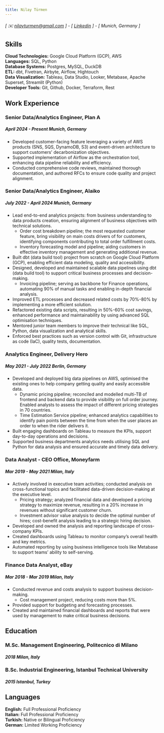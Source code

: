 ```yaml
---
title: Nilay Türmen
---
```

###### [ ✉️ [nilayturmen@gmail.com](mailto:nilayturmen@gmail.com) ] - [ [Linkedin](https://www.linkedin.com/in/nilay-turmen/) ] - [ Munich, Germany ]

## Skills
**Cloud Technologies:** Google Cloud Platform (GCP), AWS <br>
**Languages:** SQL, Python <br>
**Database Systems:** Postgres, MySQL, DuckDB<br>
**ETL:** dbt, Fivetran, Airbyte, Airflow, Hightouch <br>
**Data Visualization:** Tableau, Data Studio, Looker, Metabase, Apache Superset, Streamlit (Python) <br>
**Developer Tools:** Git, Github, Docker, Terraform, Rest


## Work Experience
### Senior Data/Analytics Engineer, Plan A
##### April 2024 - Present Munich, Germany
- Developed customer-facing feature leveraging a variety of AWS products (SNS, SQS, DynamoDB, S3) and event-driven architecture to support customers' decarbonization objectives.
- Supported implementation of Airflow as the orchestration tool, enhancing data pipeline reliability and efficiency.
- Conducted comprehensive code reviews, maintained thorough documentation, and authored RFCs to ensure code quality and project alignment.


### Senior Data/Analytics Engineer, Alaiko
##### July 2022 - April 2024 Munich, Germany
- Lead end-to-end analytics projects: from business understanding to data products creation, ensuring alignment of business objectives with technical solutions.
  - Order cost breakdown pipeline; the most requested customer feature, bring visibility on main costs drivers of for customers, identifying components contributing to total order fulfillment costs.
  - Inventory forecasting model and pipeline; aiding customers in effective inventory management and generating additional revenue.
- Built dbt (data build tool) project from scratch on Google Cloud Platform (GCP), enabling efficient data modeling, quality and accessibility.
- Designed, developed and maintained scalable data pipelines using dbt (data build tool) to support critical business processes and decision-making.
  - Invoicing pipeline; serving as backbone for Finance operations, automating 90% of manual tasks and enabling in-depth financial analysis.
- Improved ETL processes and decreased related costs by 70%-80% by implementing a more efficient solution.
- Refactored existing data scripts, resulting in 50%-60% cost savings, enhanced performance and maintainability by using advanced SQL optimisation techniques.
- Mentored junior team members to improve their technical like SQL, Python, data visualization and analytical skills.
- Enforced best practices such as version control with Git, infrastructure as code (IaC), quality tests, documentation.


### Analytics Engineer, Delivery Hero
##### May 2021 - July 2022 Berlin, Germany
- Developed and deployed big data pipelines on AWS, optimised the existing ones to help company getting quality and easily accessible data.
  - Dynamic pricing pipeline; reconciled and modelled multi-TB of frontend and backend data to provide visibility on full order journey. Enabled analysts to assess the impact of different pricing strategies in 70 countries.
  - Time Estimation Service pipeline; enhanced analytics capabilities to identify pain points between the time from when the user places an order to when the rider delivers it.
- Built engaging dashboards on Tableau to measure the KPIs, support day-to-day operations and decisions.
- Supported business departments analytics needs utilising SQL and Python for data analysis and ensured accurate and timely data delivery.


### Data Analyst - CEO Office, Moneyfarm
##### Mar 2019 - May 2021 Milan, Italy
- Actively involved in executive team activities; conducted analysis on cross-functional topics and facilitated data-driven decision-making at the executive level.
  - Pricing strategy; analyzed financial data and developed a pricing strategy to maximize revenue, resulting in a 20% increase in revenues without significant customer churn.
  - Investment advisor value analysis to decide the optimal number of hires; cost-benefit analysis leading to a strategic hiring decision.
- Developed and owned the analysis and reporting landscape of cross-company KPIs.
- Created dashboards using Tableau to monitor company’s overall health and key metrics.
- Automated reporting by using business intelligence tools like Metabase to support teams’ ability to self-serving.


### Finance Data Analyst, eBay
##### Mar 2018 - Mar 2019 Milan, Italy
- Conducted revenue and costs analysis to support business decision-making.
  - Cost management project, reducing costs more than 5%.
- Provided support for budgeting and forecasting processes.
- Created and maintained financial dashboards and reports that were used by management to make critical business decisions.


## Education
### M.Sc. Management Engineering, Politecnico di Milano
##### 2018 Milan, Italy

### B.Sc. Industrial Engineering, Istanbul Technical University
##### 2015 Istanbul, Turkey


## Languages
**English:** Full Professional Proficiency <br>
**Italian:** Full Professional Proficiency <br>
**Turkish:** Native or Bilingual Proficiency <br>
**German:** Limited Working Proficiency <br>
